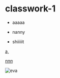 # classwork-1
- aaaaa
+ nanny
* shiiiiit

[a,](https://www.facebook.com)

[ппп](https://www.facebook.com "aaaaa")

![eva](https://static.wallpapers-anime.com/upload/20170506/177/5/N/6/5N6DEF.jpg "это картинка")
